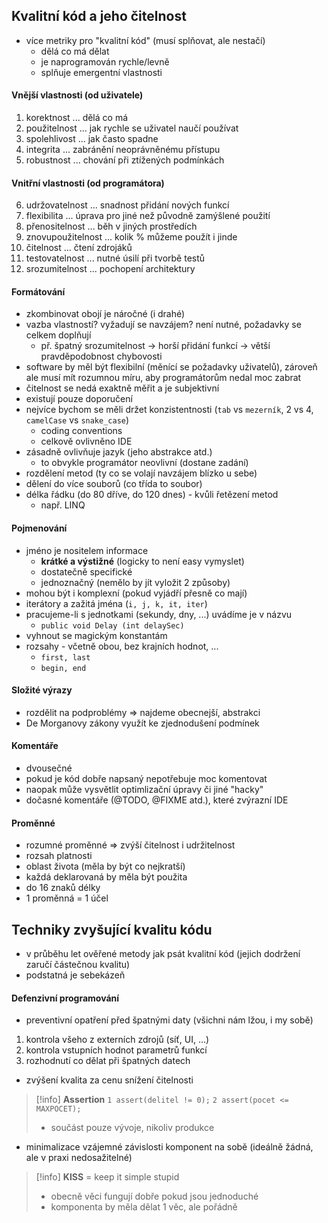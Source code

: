 ## Kvalitní kód a jeho čitelnost
- více metriky pro "kvalitní kód" (musí splňovat, ale nestačí)
	- dělá co má dělat
	- je naprogramován rychle/levně
	- splňuje emergentní vlastnosti
#### Vnější vlastnosti (od uživatele)
1) korektnost ... dělá co má
2) použitelnost ... jak rychle se uživatel naučí používat
3) spolehlivost ... jak často spadne
4) integrita ... zabránění neoprávněnému přístupu
5) robustnost ... chování při ztížených podmínkách
#### Vnitřní vlastnosti (od programátora)
6) udržovatelnost ... snadnost přidání nových funkcí
7) flexibilita ... úprava pro jiné než původně zamýšlené použití
8) přenositelnost ... běh v jiných prostředích
9) znovupoužitelnost ... kolik % můžeme použít i jinde
10) čitelnost ... čtení zdrojáků
11) testovatelnost ... nutné úsilí při tvorbě testů
12) srozumitelnost ... pochopení architektury
#### Formátování
- zkombinovat obojí je náročné (i drahé)
- vazba vlastností? vyžadují se navzájem? není nutné, požadavky se celkem doplňují
	- př. špatný srozumitelnost -> horší přidání funkcí -> větší pravděpodobnost chybovosti
- software by měl být flexibilní (měnící se požadavky uživatelů), zároveň ale musí mít rozumnou míru, aby programátorům nedal moc zabrat
- čitelnost se nedá exaktně měřit a je subjektivní
- existují pouze doporučení
- nejvíce bychom se měli držet konzistentnosti (`tab` vs `mezerník`, 2 vs 4, `camelCase` vs `snake_case`)
	- coding conventions
	- celkově ovlivněno IDE
- zásadně ovlivňuje jazyk (jeho abstrakce atd.)
	- to obvykle programátor neovlivní (dostane zadání)
- rozdělení metod (ty co se volají navzájem blízko u sebe)
- dělení do více souborů (co třída to soubor)
- délka řádku (do 80 dříve, do 120 dnes) - kvůli řetězení metod
	- např. LINQ
#### Pojmenování
- jméno je nositelem informace
	- **krátké a výstižné** (logicky to není easy vymyslet)
	- dostatečně specifické
	- jednoznačný (nemělo by jít vyložit 2 způsoby)
- mohou být i komplexní (pokud vyjádří přesně co mají)
- iterátory a zažitá jména (`i, j, k, it, iter`)
- pracujeme-li s jednotkami (sekundy, dny, ...) uvádíme je v názvu
	- `public void Delay (int delaySec)`
- vyhnout se magickým konstantám
- rozsahy - včetně obou, bez krajních hodnot, ...
	- `first, last`
	- `begin, end`
#### Složité výrazy
- rozdělit na podproblémy => najdeme obecnejší, abstrakci
- De Morganovy zákony využít ke zjednodušení podmínek
#### Komentáře
- dvousečné
- pokud je kód dobře napsaný nepotřebuje moc komentovat
- naopak může vysvětlit optimlizační úpravy či jiné "hacky"
- dočasné komentáře (@TODO, @FIXME atd.), které zvýrazní IDE
#### Proměnné
- rozumné proměnné => zvýší čitelnost i udržitelnost
- rozsah platnosti
- oblast života (měla by být co nejkratší)
- každá deklarovaná by měla být použita
- do 16 znaků délky
- 1 proměnná = 1 účel
## Techniky zvyšující kvalitu kódu
- v průběhu let ověřené metody jak psát kvalitní kód (jejich dodržení zaručí částečnou kvalitu)
- podstatná je sebekázeň
#### Defenzivní programování
- preventivní opatření před špatnými daty (všichni nám lžou, i my sobě)
1) kontrola všeho z externích zdrojů (síť, UI, ...)
2) kontrola vstupních hodnot parametrů funkcí
3) rozhodnutí co dělat při špatných datech
- zvýšení kvalita za cenu snížení čitelnosti
> [!info]
> **Assertion**
> `1 assert(delitel != 0);`
> `2 assert(pocet <= MAXPOCET);`
> - součást pouze vývoje, nikoliv produkce

- minimalizace vzájemné závislosti komponent na sobě (ideálně žádná, ale v praxi nedosažitelné)

>[!info]
>**KISS** = keep it simple stupid
>- obecně věci fungují dobře pokud jsou jednoduché
>- komponenta by měla dělat 1 věc, ale pořádně
